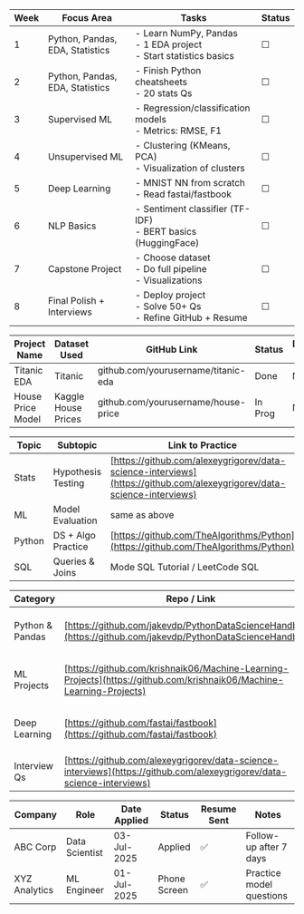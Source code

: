 | Week | Focus Area                      | Tasks                                                                 | Status |
| ---- | ------------------------------- | --------------------------------------------------------------------- | ------ |
| 1    | Python, Pandas, EDA, Statistics | - Learn NumPy, Pandas<br>- 1 EDA project<br>- Start statistics basics | ☐      |
| 2    | Python, Pandas, EDA, Statistics | - Finish Python cheatsheets<br>- 20 stats Qs                          | ☐      |
| 3    | Supervised ML                   | - Regression/classification models<br>- Metrics: RMSE, F1             | ☐      |
| 4    | Unsupervised ML                 | - Clustering (KMeans, PCA)<br>- Visualization of clusters             | ☐      |
| 5    | Deep Learning                   | - MNIST NN from scratch<br>- Read fastai/fastbook                     | ☐      |
| 6    | NLP Basics                      | - Sentiment classifier (TF-IDF)<br>- BERT basics (HuggingFace)        | ☐      |
| 7    | Capstone Project                | - Choose dataset<br>- Do full pipeline<br>- Visualizations            | ☐      |
| 8    | Final Polish + Interviews       | - Deploy project<br>- Solve 50+ Qs<br>- Refine GitHub + Resume        | ☐      |



| Project Name      | Dataset Used        | GitHub Link                         | Status  | Deployed (Y/N) | Notes                 |
| ----------------- | ------------------- | ----------------------------------- | ------- | -------------- | --------------------- |
| Titanic EDA       | Titanic             | github.com/yourusername/titanic-eda | Done    | No             | Add visuals           |
| House Price Model | Kaggle House Prices | github.com/yourusername/house-price | In Prog | No             | Add feature selection |



| Topic  | Subtopic           | Link to Practice                                                                                                       | Progress |
| ------ | ------------------ | ---------------------------------------------------------------------------------------------------------------------- | -------- |
| Stats  | Hypothesis Testing | [https://github.com/alexeygrigorev/data-science-interviews](https://github.com/alexeygrigorev/data-science-interviews) | 5/20     |
| ML     | Model Evaluation   | same as above                                                                                                          | 3/20     |
| Python | DS + Algo Practice | [https://github.com/TheAlgorithms/Python](https://github.com/TheAlgorithms/Python)                                     | 2/10     |
| SQL    | Queries & Joins    | Mode SQL Tutorial / LeetCode SQL                                                                                       | 1/10     |







| Category        | Repo / Link                                                                                                            | Description                               |
| --------------- | ---------------------------------------------------------------------------------------------------------------------- | ----------------------------------------- |
| Python & Pandas | [https://github.com/jakevdp/PythonDataScienceHandbook](https://github.com/jakevdp/PythonDataScienceHandbook)           | Full guide to NumPy, Pandas, Viz, Sklearn |
| ML Projects     | [https://github.com/krishnaik06/Machine-Learning-Projects](https://github.com/krishnaik06/Machine-Learning-Projects)   | End-to-end ML projects + deployment       |
| Deep Learning   | [https://github.com/fastai/fastbook](https://github.com/fastai/fastbook)                                               | Deep Learning for Coders w/ PyTorch       |
| Interview Qs    | [https://github.com/alexeygrigorev/data-science-interviews](https://github.com/alexeygrigorev/data-science-interviews) | 200+ ML, Stats, SQL, Python Qs            |






| Company       | Role           | Date Applied | Status       | Resume Sent | Notes                    |
| ------------- | -------------- | ------------ | ------------ | ----------- | ------------------------ |
| ABC Corp      | Data Scientist | 03-Jul-2025  | Applied      | ✅           | Follow-up after 7 days   |
| XYZ Analytics | ML Engineer    | 01-Jul-2025  | Phone Screen | ✅           | Practice model questions |

